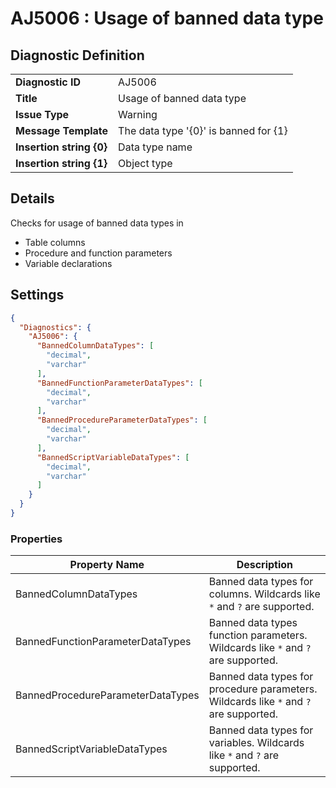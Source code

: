 # AJ5006 : Usage of banned data type

## Diagnostic Definition

<table>
  <tr>
    <td class="header"><b>Diagnostic ID</b></td>
    <td>AJ5006</td>
  </tr>
  <tr>
    <td class="header"><b>Title</b></td>
    <td>Usage of banned data type</td>
  </tr>
  <tr>
    <td class="header"><b>Issue Type</b></td>
    <td>Warning</td>
  </tr>
  <tr>
    <td class="header"><b>Message Template</b></td>
    <td>The data type '{0}' is banned for {1}</td>
  </tr>
    <tr>
    <td class="header"><b>Insertion string {0}</b></td>
    <td>Data type name</td>
  </tr>
  <tr>
    <td class="header"><b>Insertion string {1}</b></td>
    <td>Object type</td>
  </tr>

</table>

## Details

Checks for usage of banned data types in

- Table columns
- Procedure and function parameters
- Variable declarations


## Settings

```json
{
  "Diagnostics": {
    "AJ5006": {
      "BannedColumnDataTypes": [
        "decimal",
        "varchar"
      ],
      "BannedFunctionParameterDataTypes": [
        "decimal",
        "varchar"
      ],
      "BannedProcedureParameterDataTypes": [
        "decimal",
        "varchar"
      ],
      "BannedScriptVariableDataTypes": [
        "decimal",
        "varchar"
      ]
    }
  }
}
```


### Properties

| Property Name                     | Description                                                                           |
|-----------------------------------|---------------------------------------------------------------------------------------|
| BannedColumnDataTypes             | Banned data types for columns. Wildcards like `*` and `?` are supported.              |
| BannedFunctionParameterDataTypes  | Banned data types function parameters. Wildcards like `*` and `?` are supported.      |
| BannedProcedureParameterDataTypes | Banned data types for procedure parameters. Wildcards like `*` and `?` are supported. |
| BannedScriptVariableDataTypes     | Banned data types for variables. Wildcards like `*` and `?` are supported.            |




